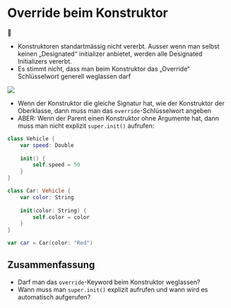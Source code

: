 # Override beim Konstruktor
🧠
- Konstruktoren standartmässig nicht vererbt. Ausser wenn man selbst keinen „Designated“ initializer anbietet, werden alle Designated Initializers vererbt.
- Es stimmt nicht, dass man beim Konstruktor das „Override“ Schlüsselwort generell weglassen darf

![][image-1]

- Wenn der Konstruktor die gleiche Signatur hat, wie der Konstruktor der Oberklasse, dann muss man das `override`-Schlüsselwort angeben
- ABER: Wenn der Parent einen Konstruktor ohne Argumente hat, dann muss man nicht explizit `super.init()` aufrufen:

```swift
class Vehicle {
    var speed: Double
    
    init() {
        self.speed = 50
    }
}

class Car: Vehicle {
    var color: String
    
    init(color: String) {
        self.color = color
    }
}

var car = Car(color: "Red")

```

## Zusammenfassung
- Darf man das `override`-Keyword beim Konstruktor weglassen?
- Wann muss man `super.init()` explizit aufrufen und wann wird es automatisch aufgerufen?

[image-1]:	assets/Bildschirm%C2%ADfoto%202023-02-13%20um%2016.33.50.png